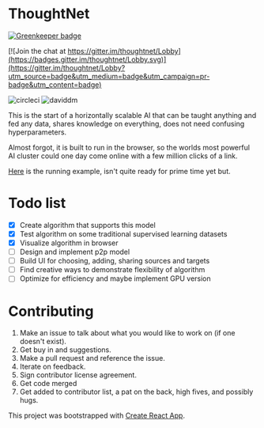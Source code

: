# ThoughtNet

[![Greenkeeper badge](https://badges.greenkeeper.io/brysgo/thoughtnet.svg)](https://greenkeeper.io/)

[![Join the chat at https://gitter.im/thoughtnet/Lobby](https://badges.gitter.im/thoughtnet/Lobby.svg)](https://gitter.im/thoughtnet/Lobby?utm_source=badge&utm_medium=badge&utm_campaign=pr-badge&utm_content=badge)

![circleci](https://circleci.com/gh/brysgo/thoughtnet.svg?style=shield&circle-token=:circle-token)
![daviddm](https://david-dm.org/brysgo/thoughtnet.svg)

This is the start of a horizontally scalable AI that can be taught anything and fed any data, shares knowledge on everything, does not need confusing hyperparameters.

Almost forgot, it is built to run in the browser, so the worlds most powerful AI cluster could one day come online with a few million clicks of a link.

[Here](https://brysgo.github.io/thoughtnet) is the running example, isn't quite ready for prime time yet but.

# Todo list

* [x] Create algorithm that supports this model
* [x] Test algorithm on some traditional supervised learning datasets
* [x] Visualize algorithm in browser
* [ ] Design and implement p2p model
* [ ] Build UI for choosing, adding, sharing sources and targets
* [ ] Find creative ways to demonstrate flexibility of algorithm
* [ ] Optimize for efficiency and maybe implement GPU version

# Contributing

1. Make an issue to talk about what you would like to work on (if one doesn't exist).
2. Get buy in and suggestions.
3. Make a pull request and reference the issue.
4. Iterate on feedback.
5. Sign contributor license agreement.
6. Get code merged
7. Get added to contributor list, a pat on the back, high fives, and possibly hugs.
 
This project was bootstrapped with [Create React App](https://github.com/facebookincubator/create-react-app).
